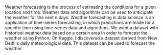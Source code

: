 Weather forecasting is the process of estimating the conditions for a given location and time. Weather data and algorithms can be used to anticipate the weather for the next n days. Weather forecasting in data science is an application of time-series forecasting, in which predictions are made for a specific time using time-series data and algorithms. We want a dataset with historical weather data based on a certain area in order to forecast the weather using Python. On Kaggle, I discovered a dataset derived from New Delhi's daily meteorological data. This dataset can be used to forecast the weather.
